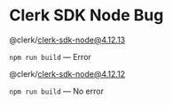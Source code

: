 # Clerk SDK Node Bug

@clerk/clerk-sdk-node@4.12.13

`npm run build` — Error

@clerk/clerk-sdk-node@4.12.12

`npm run build` — No error